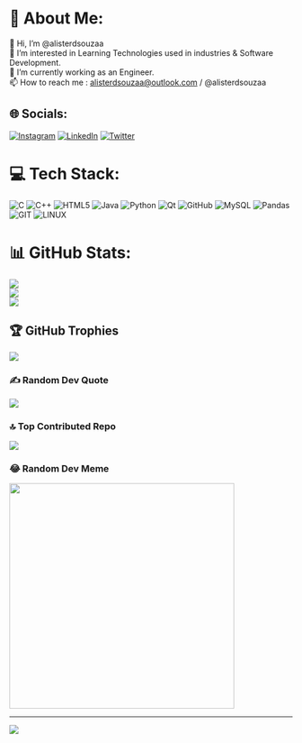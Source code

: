 # 💫 About Me:
👋 Hi, I’m @alisterdsouzaa<br>👀 I’m interested in Learning Technologies used in industries & Software Development.<br>🌱 I’m currently working as an Engineer.<br>📫 How to reach me : alisterdsouzaa@outlook.com / @alisterdsouzaa


## 🌐 Socials:
[![Instagram](https://img.shields.io/badge/Instagram-%23E4405F.svg?logo=Instagram&logoColor=white)](https://instagram.com/alisterdsouzaa) [![LinkedIn](https://img.shields.io/badge/LinkedIn-%230077B5.svg?logo=linkedin&logoColor=white)](https://linkedin.com/in/alisterdsouzaa) [![Twitter](https://img.shields.io/badge/Twitter-%231DA1F2.svg?logo=Twitter&logoColor=white)](https://twitter.com/alisterdsouzaaa) 

# 💻 Tech Stack:
![C](https://img.shields.io/badge/c-%2300599C.svg?style=flat&logo=c&logoColor=white) ![C++](https://img.shields.io/badge/c++-%2300599C.svg?style=flat&logo=c%2B%2B&logoColor=white) ![HTML5](https://img.shields.io/badge/html5-%23E34F26.svg?style=flat&logo=html5&logoColor=white) ![Java](https://img.shields.io/badge/java-%23ED8B00.svg?style=flat&logo=java&logoColor=white) ![Python](https://img.shields.io/badge/python-3670A0?style=flat&logo=python&logoColor=ffdd54) ![Qt](https://img.shields.io/badge/Qt-%23217346.svg?style=flat&logo=Qt&logoColor=white) ![GitHub](https://img.shields.io/badge/GitHub-%23121011.svg?style=flat&logo=github&logoColor=white) ![MySQL](https://img.shields.io/badge/mysql-%2300f.svg?style=flat&logo=mysql&logoColor=white) ![Pandas](https://img.shields.io/badge/pandas-%23150458.svg?style=flat&logo=pandas&logoColor=white) ![GIT](https://img.shields.io/badge/Git-fc6d26?style=flat&logo=git&logoColor=white) ![LINUX](https://img.shields.io/badge/Linux-FCC624?style=flat&logo=linux&logoColor=black)
# 📊 GitHub Stats:
![](https://github-readme-stats.vercel.app/api?username=alisterdsouzaa&theme=city_light&hide_border=false&include_all_commits=true&count_private=true)<br/>
![](https://github-readme-streak-stats.herokuapp.com/?user=alisterdsouzaa&theme=city_light&hide_border=false)<br/>
![](https://github-readme-stats.vercel.app/api/top-langs/?username=alisterdsouzaa&theme=city_light&hide_border=false&include_all_commits=true&count_private=true&layout=compact)

## 🏆 GitHub Trophies
![](https://github-profile-trophy.vercel.app/?username=alisterdsouzaa&theme=juicyfresh&no-frame=false&no-bg=false&margin-w=4)

### ✍️ Random Dev Quote
![](https://quotes-github-readme.vercel.app/api?type=horizontal&theme=light)

### 🔝 Top Contributed Repo
![](https://github-contributor-stats.vercel.app/api?username=alisterdsouzaa&limit=5&theme=dark_dimmed&combine_all_yearly_contributions=true)

### 😂 Random Dev Meme
<img src='https://randommeme-five.vercel.app/' style="height: 400px;"/>

---
[![](https://visitcount.itsvg.in/api?id=alisterdsouzaa&icon=0&color=5)](https://visitcount.itsvg.in)

<!-- Proudly created with GPRM ( https://gprm.itsvg.in ) -->
